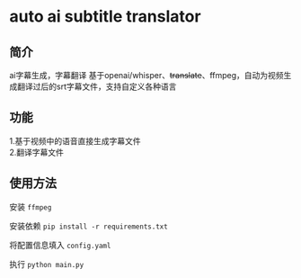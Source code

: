 # auto ai subtitle translator

## 简介
ai字幕生成，字幕翻译 基于openai/whisper、~~translate~~、ffmpeg，自动为视频生成翻译过后的srt字幕文件，支持自定义各种语言

## 功能
1.基于视频中的语音直接生成字幕文件  
2.翻译字幕文件

## 使用方法
安装 `ffmpeg`

安装依赖 `pip install -r requirements.txt`

将配置信息填入 `config.yaml`

执行 `python main.py`
